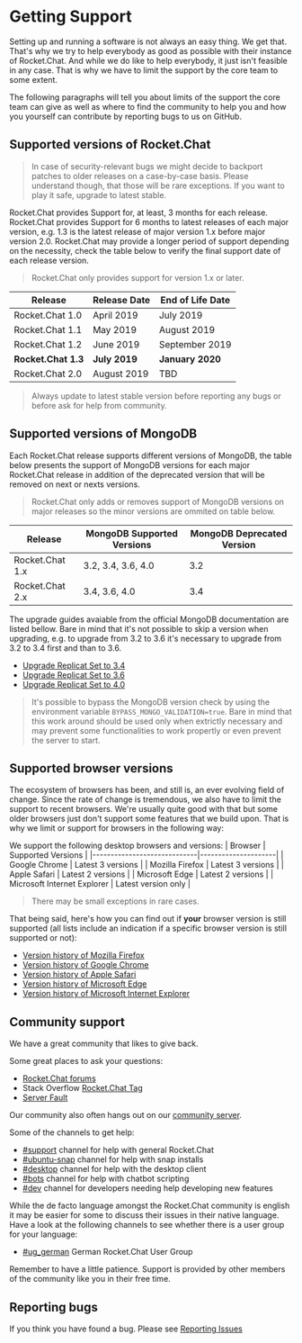 # Getting Support

Setting up and running a software is not always an easy thing. We get that. That's why we try to help everybody as good as possible with their instance of Rocket.Chat. And while we do like to help everybody, it just isn't feasible in any case. That is why we have to limit the support by the core team to some extent.

The following paragraphs will tell you about limits of the support the core team can give as well as where to find the community to help you and how you yourself can contribute by reporting bugs to us on GitHub.

## Supported versions of Rocket.Chat

> In case of security-relevant bugs we might decide to backport patches to older releases on a case-by-case basis. Please understand though, that those will be rare exceptions. If you want to play it safe, upgrade to latest stable.

Rocket.Chat provides Support for, at least, 3 months for each release. Rocket.Chat provides Support for 6 months to latest releases of each major version, e.g. 1.3 is the latest release of major version 1.x before major version 2.0. Rocket.Chat may provide a longer period of support depending on the necessity, check the table below to verify the final support date of each release version.

> Rocket.Chat only provides support for version 1.x or later.

| Release             | Release Date  | End of Life Date |
|---------------------|---------------|------------------|
| Rocket.Chat 1.0     | April 2019    | July 2019        |
| Rocket.Chat 1.1     | May 2019      | August 2019      |
| Rocket.Chat 1.2     | June 2019     | September 2019   |
| **Rocket.Chat 1.3** | **July 2019** | **January 2020** |
| Rocket.Chat 2.0     | August 2019   | TBD              |

> Always update to latest stable version before reporting any bugs or before ask for help from community.

## Supported versions of MongoDB

Each Rocket.Chat release supports different versions of MongoDB, the table below presents the support of MongoDB versions for each major Rocket.Chat release in addition of the deprecated version that will be removed on next or nexts versions.

> Rocket.Chat only adds or removes support of MongoDB versions on major releases so the minor versions are ommited on table below.

| Release         | MongoDB Supported Versions | MongoDB Deprecated Version |
|-----------------|----------------------------|----------------------------|
| Rocket.Chat 1.x | 3.2, 3.4, 3.6, 4.0         | 3.2                        |
| Rocket.Chat 2.x | 3.4, 3.6, 4.0              | 3.4                        |

The upgrade guides avaiable from the official MongoDB documentation are listed bellow. Bare in mind that it's not possible to skip a version when upgrading, e.g. to upgrade from 3.2 to 3.6 it's necessary to upgrade from 3.2 to 3.4 first and than to 3.6.

- [Upgrade Replicat Set to 3.4](https://docs.mongodb.com/manual/release-notes/3.4-upgrade-replica-set/)
- [Upgrade Replicat Set to 3.6](https://docs.mongodb.com/manual/release-notes/3.6-upgrade-replica-set/)
- [Upgrade Replicat Set to 4.0](https://docs.mongodb.com/manual/release-notes/4.0-upgrade-replica-set/)

> It's possible to bypass the MongoDB version check by using the environment variable `BYPASS_MONGO_VALIDATION=true`. Bare in mind that this work around should be used only when extrictly necessary and may prevent some functionalities to work propertly or even prevent the server to start.

## Supported browser versions

The ecosystem of browsers has been, and still is, an ever evolving field of change. Since the rate of change is tremendous, we also have to limit the support to recent browsers. We're usually quite good with that but some older browsers just don't support some features that we build upon. That is why we limit or support for browsers in the following way:

We support the following desktop browsers and versions:
| Browser                     | Supported Versions  |
|-----------------------------|---------------------|
| Google Chrome               | Latest 3 versions   |
| Mozilla Firefox             | Latest 3 versions   |
| Apple Safari                | Latest 2 versions   |
| Microsoft Edge              | Latest 2 versions   |
| Microsoft Internet Explorer | Latest version only |

> There may be small exceptions in rare cases.

That being said, here's how you can find out if **your** browser version is still supported (all lists include an indication if a specific browser version is still supported or not):

- [Version history of Mozilla Firefox](https://en.wikipedia.org/wiki/Firefox_version_history)
- [Version history of Google Chrome](https://en.wikipedia.org/wiki/Google_Chrome_version_history)
- [Version history of Apple Safari](https://en.wikipedia.org/wiki/Safari_version_history)
- [Version history of Microsoft Edge](https://en.wikipedia.org/wiki/Microsoft_Edge#Release_history)
- [Version history of Microsoft Internet Explorer](https://en.wikipedia.org/wiki/Internet_Explorer_version_history)

## Community support

We have a great community that likes to give back.

Some great places to ask your questions:

- [Rocket.Chat forums](https://forums.rocket.chat/)
- Stack Overflow [Rocket.Chat Tag](https://stackoverflow.com/questions/tagged/rocket.chat)
- [Server Fault](https://serverfault.com/search?q=Rocket.Chat)

Our community also often hangs out on our [community server](https://open.rocket.chat).

Some of the channels to get help:

- [#support](https://open.rocket.chat/channel/support) channel for help with general Rocket.Chat
- [#ubuntu-snap](https://open.rocket.chat/channel/ubuntu-snap) channel for help with snap installs
- [#desktop](https://open.rocket.chat/channel/desktop) channel for help with the desktop client
- [#bots](https://open.rocket.chat/channel/bots) channel for help with chatbot scripting
- [#dev](https://open.rocket.chat/channel/dev) channel for developers needing help developing new features

While the de facto language amongst the Rocket.Chat community is english it may be easier for some to discuss their issues in their native language. Have a look at the following channels to see whether there is a user group for your language:

- [#ug_german](https://open.rocket.chat/channel/ug_german) German Rocket.Chat User Group

Remember to have a little patience. Support is provided by other members of the community like you in their free time.

## Reporting bugs

If you think you have found a bug.  Please see [Reporting Issues](../contributing/reporting-issues/)
